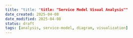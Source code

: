 ```yaml
---
title: "title: "title: "Service Model Visual Analysis""
date_created: 2025-04-08
date_modified: 2025-04-08
status: draft
tags: [analysis, service-model, diagram, visualization]
---
```



